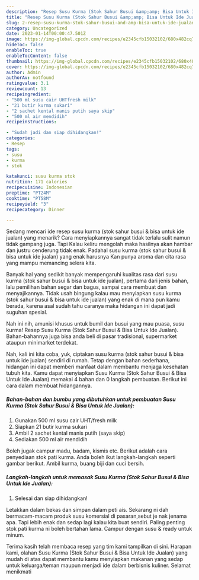 ```yaml
---
description: "Resep Susu Kurma (Stok Sahur Busui &amp;amp; Bisa Untuk Ide Jualan)Anti Ribet"
title: "Resep Susu Kurma (Stok Sahur Busui &amp;amp; Bisa Untuk Ide Jualan)Anti Ribet"
slug: 2-resep-susu-kurma-stok-sahur-busui-and-amp-bisa-untuk-ide-jualananti-ribet
category: Uncategorized
date: 2023-01-14T00:00:47.501Z
image: https://img-global.cpcdn.com/recipes/e2345cfb15032102/680x482cq70/susu-kurma-stok-sahur-busui-bisa-untuk-ide-jualan-foto-resep-utama.jpg
hideToc: false
enableToc: true
enableTocContent: false
thumbnail: https://img-global.cpcdn.com/recipes/e2345cfb15032102/680x482cq70/susu-kurma-stok-sahur-busui-bisa-untuk-ide-jualan-foto-resep-utama.jpg
cover: https://img-global.cpcdn.com/recipes/e2345cfb15032102/680x482cq70/susu-kurma-stok-sahur-busui-bisa-untuk-ide-jualan-foto-resep-utama.jpg
author: Admin
authorAv: notfound
ratingvalue: 3.1
reviewcount: 13
recipeingredient:
- "500 ml susu cair UHTfresh milk"
- "21 butir kurma sukari"
- "2 sachet kental manis putih saya skip"
- "500 ml air mendidih"
recipeinstructions:

- "Sudah jadi dan siap dihidangkan!"
categories:
- Resep
tags:
- susu
- kurma
- stok

katakunci: susu kurma stok 
nutrition: 171 calories
recipecuisine: Indonesian
preptime: "PT24M"
cooktime: "PT58M"
recipeyield: "3"
recipecategory: Dinner

---
```



Sedang mencari ide resep susu kurma (stok sahur busui &amp; bisa untuk ide jualan) yang menarik? Cara menyiapkannya sangat tidak terlalu sulit namun tidak gampang juga. Tapi Kalau keliru mengolah maka hasilnya akan hambar dan justru cenderung tidak enak. Padahal susu kurma (stok sahur busui &amp; bisa untuk ide jualan) yang enak harusnya Kan punya aroma dan cita rasa yang mampu memancing selera kita.


Banyak hal yang sedikit banyak mempengaruhi kualitas rasa dari susu kurma (stok sahur busui &amp; bisa untuk ide jualan), pertama dari jenis bahan, lalu pemilihan bahan segar dan bagus, sampai cara membuat dan menyajikannya. Tidak usah bingung kalau mau menyiapkan susu kurma (stok sahur busui &amp; bisa untuk ide jualan) yang enak di mana pun kamu berada, karena asal sudah tahu caranya maka hidangan ini dapat jadi suguhan spesial.

Nah ini nih, amunisi khusus untuk bumil dan busui yang mau puasa, susu kurma! Resep Susu Kurma (Stok Sahur Busui &amp; Bisa Untuk Ide Jualan). Bahan-bahannya juga bisa anda beli di pasar tradisional, supermarket ataupun minimarket terdekat.


Nah, kali ini kita coba, yuk, ciptakan susu kurma (stok sahur busui &amp; bisa untuk ide jualan) sendiri di rumah. Tetap dengan bahan sederhana, hidangan ini dapat memberi manfaat dalam membantu menjaga kesehatan tubuh kita. Kamu dapat menyiapkan Susu Kurma (Stok Sahur Busui &amp; Bisa Untuk Ide Jualan) memakai 4 bahan dan 0 langkah pembuatan. Berikut ini cara dalam membuat hidangannya.

<!--inarticleads1-->

##### Bahan-bahan dan bumbu yang dibutuhkan untuk pembuatan Susu Kurma (Stok Sahur Busui &amp; Bisa Untuk Ide Jualan):

1. Gunakan 500 ml susu cair UHT/fresh milk
1. Siapkan 21 butir kurma sukari
1. Ambil 2 sachet kental manis putih (saya skip)
1. Sediakan 500 ml air mendidih


Boleh jugak campur madu, badam, kismis etc. Berikut adalah cara penyediaan stok pati kurma. Anda boleh ikut langkah-langkah seperti gambar berikut. Ambil kurma, buang biji dan cuci bersih. 

<!--inarticleads2-->

##### Langkah-langkah untuk memasak Susu Kurma (Stok Sahur Busui &amp; Bisa Untuk Ide Jualan):


1. Selesai dan siap dihidangkan!

Letakkan dalam bekas dan simpan dalam peti ais. Sekarang ni dah bermacam-macam produk susu komersial di pasaran,sebut je nak jenama apa. Tapi lebih enak dan sedap lagi kalau kita buat sendiri. Paling penting stok pati kurma ni boleh bertahan lama. Campur dengan susu &amp; ready untuk minum. 

Terima kasih telah membaca resep yang tim kami tampilkan di sini. Harapan kami, olahan Susu Kurma (Stok Sahur Busui &amp; Bisa Untuk Ide Jualan) yang mudah di atas dapat membantu kamu menyiapkan makanan yang sedap untuk keluarga/teman maupun menjadi ide dalam berbisnis kuliner. Selamat menikmati
